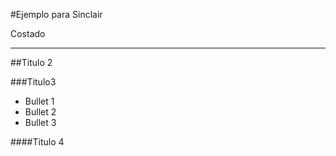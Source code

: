 #Ejemplo para Sinclair

  Costado

---

##Titulo 2

###Titulo3


- Bullet 1
- Bullet 2
- Bullet 3

####Titulo 4
